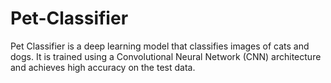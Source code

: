 # Pet-Classifier
Pet Classifier is a deep learning model that classifies images of cats and dogs. It is trained using a Convolutional Neural Network (CNN) architecture and achieves high accuracy on the test data.
